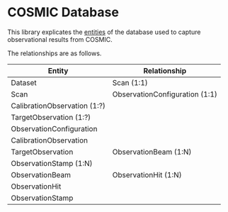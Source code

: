 # COSMIC Database

This library explicates the [entities](./docs/tables.md) of the database used to capture observational results from COSMIC.

The relationships are as follows.

Entity | Relationship
-|-
Dataset | Scan (1:1)
Scan | ObservationConfiguration (1:1)
 | CalibrationObservation (1:?)
 | TargetObservation (1:?)
ObservationConfiguration |
CalibrationObservation |
TargetObservation | ObservationBeam (1:N)
 | ObservationStamp (1:N)
ObservationBeam | ObservationHit (1:N)
ObservationHit | 
ObservationStamp | 
